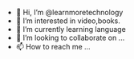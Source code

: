 - 👋 Hi, I’m @learnmoretechnology
- 👀 I’m interested in video,books.
- 🌱 I’m currently learning language
- 💞️ I’m looking to collaborate on ...
- 📫 How to reach me ...

<!---
learnmoretechnology/learnmoretechnology is a ✨ special ✨ repository because its `README.md` (this file) appears on your GitHub profile.
You can click the Preview link to take a look at your changes.
--->
